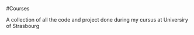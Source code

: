 #Courses

A collection of all the code and project done during my cursus at Universiry of Strasbourg

